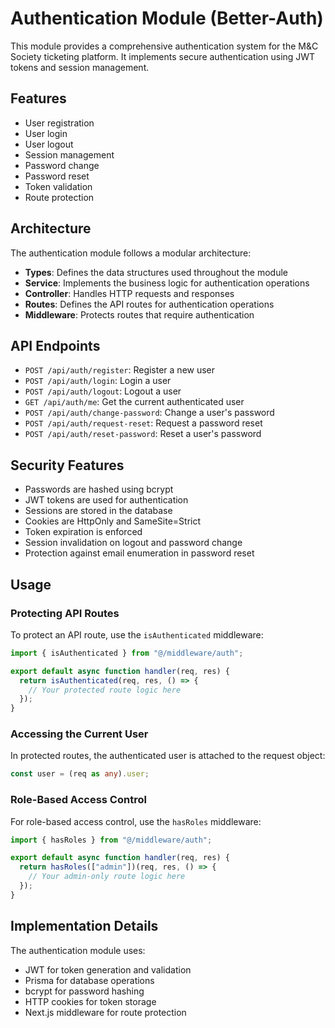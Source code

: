 # Authentication Module (Better-Auth)

This module provides a comprehensive authentication system for the M&C Society ticketing platform. It implements secure authentication using JWT tokens and session management.

## Features

- User registration
- User login
- User logout
- Session management
- Password change
- Password reset
- Token validation
- Route protection

## Architecture

The authentication module follows a modular architecture:

- **Types**: Defines the data structures used throughout the module
- **Service**: Implements the business logic for authentication operations
- **Controller**: Handles HTTP requests and responses
- **Routes**: Defines the API routes for authentication operations
- **Middleware**: Protects routes that require authentication

## API Endpoints

- `POST /api/auth/register`: Register a new user
- `POST /api/auth/login`: Login a user
- `POST /api/auth/logout`: Logout a user
- `GET /api/auth/me`: Get the current authenticated user
- `POST /api/auth/change-password`: Change a user's password
- `POST /api/auth/request-reset`: Request a password reset
- `POST /api/auth/reset-password`: Reset a user's password

## Security Features

- Passwords are hashed using bcrypt
- JWT tokens are used for authentication
- Sessions are stored in the database
- Cookies are HttpOnly and SameSite=Strict
- Token expiration is enforced
- Session invalidation on logout and password change
- Protection against email enumeration in password reset

## Usage

### Protecting API Routes

To protect an API route, use the `isAuthenticated` middleware:

```typescript
import { isAuthenticated } from "@/middleware/auth";

export default async function handler(req, res) {
  return isAuthenticated(req, res, () => {
    // Your protected route logic here
  });
}
```

### Accessing the Current User

In protected routes, the authenticated user is attached to the request object:

```typescript
const user = (req as any).user;
```

### Role-Based Access Control

For role-based access control, use the `hasRoles` middleware:

```typescript
import { hasRoles } from "@/middleware/auth";

export default async function handler(req, res) {
  return hasRoles(["admin"])(req, res, () => {
    // Your admin-only route logic here
  });
}
```

## Implementation Details

The authentication module uses:

- JWT for token generation and validation
- Prisma for database operations
- bcrypt for password hashing
- HTTP cookies for token storage
- Next.js middleware for route protection